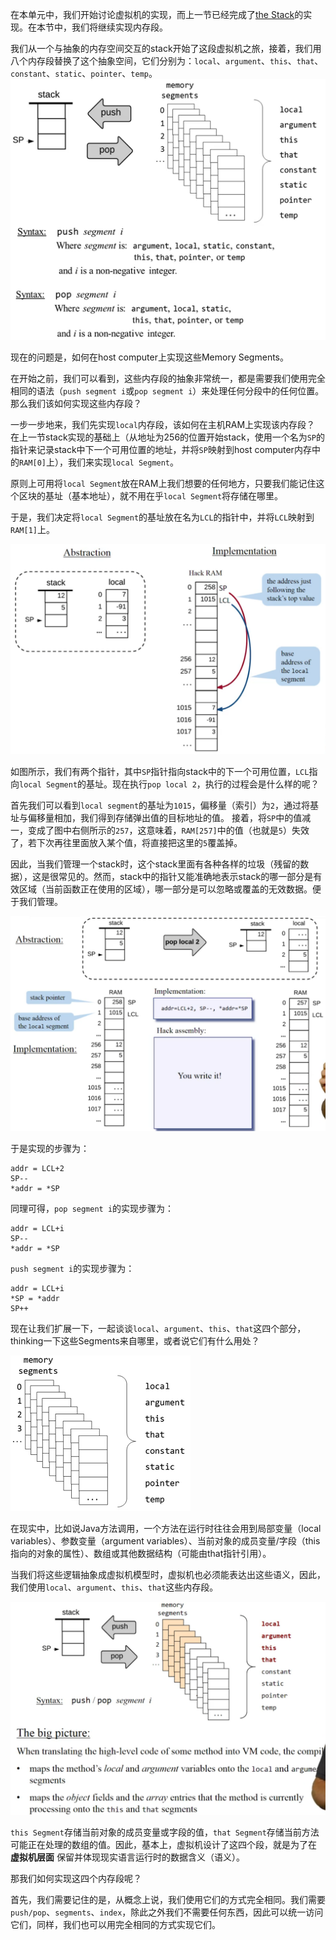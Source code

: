 
在本单元中，我们开始讨论虚拟机的实现，而上一节已经完成了[the Stack](the%20Stack.md)的实现。在本节中，我们将继续实现内存段。

我们从一个与抽象的内存空间交互的stack开始了这段虚拟机之旅，接着，我们用八个内存段替换了这个抽象空间，它们分别为：`local`、`argument`、`this`、`that`、`constant`、`static`、`pointer`、`temp`。
![](../../../../../../img/Pasted%20image%2020250919220233.png)

现在的问题是，如何在host computer上实现这些Memory Segments。

在开始之前，我们可以看到，这些内存段的抽象非常统一，都是需要我们使用完全相同的语法（`push segment i`或`pop segment i`）来处理任何分段中的任何位置。那么我们该如何实现这些内存段？

一步一步地来，我们先实现`local`内存段，该如何在主机RAM上实现该内存段？
在上一节stack实现的基础上（从地址为256的位置开始stack，使用一个名为`SP`的指针来记录stack中下一个可用位置的地址，并将`SP`映射到host computer内存中的`RAM[0]`上），我们来实现`local Segment`。

原则上可用将`local Segment`放在RAM上我们想要的任何地方，只要我们能记住这个区块的基址（基本地址），就不用在乎`local Segment`将存储在哪里。

于是，我们决定将`local Segment`的基址放在名为`LCL`的指针中，并将`LCL`映射到`RAM[1]`上。

![](../../../../../../img/Pasted%20image%2020250924170213.png)

如图所示，我们有两个指针，其中`SP`指针指向stack中的下一个可用位置，`LCL`指向`local Segment`的基址。现在执行`pop local 2`，执行的过程会是什么样的呢？

首先我们可以看到`local segment`的基址为`1015`，偏移量（索引）为`2`，通过将基址与偏移量相加，我们得到存储弹出值的目标地址的值。
接着，将`SP`中的值减一，变成了图中右侧所示的`257`，这意味着，`RAM[257]`中的值（也就是`5`）失效了，若下次再往里面放入某个值，将直接把这里的`5`覆盖掉。

因此，当我们管理一个stack时，这个stack里面有各种各样的垃圾（残留的数据），这是很常见的。然而，stack中的指针又能准确地表示stack的哪一部分是有效区域（当前函数正在使用的区域），哪一部分是可以忽略或覆盖的无效数据。便于我们管理。

![](../../../../../../img/Pasted%20image%2020250924170534.png)

于是实现的步骤为：
```
addr = LCL+2
SP--
*addr = *SP
```

同理可得，`pop segment i`的实现步骤为：
```
addr = LCL+i
SP--
*addr = *SP
```

`push segment i`的实现步骤为：
```
addr = LCL+i
*SP = *addr
SP++
```


现在让我们扩展一下，一起谈谈`local`、`argument`、`this`、`that`这四个部分，thinking一下这些Segments来自哪里，或者说它们有什么用处？

![](../../../../../../img/Pasted%20image%2020250924221110.png)

在现实中，比如说Java方法调用，一个方法在运行时往往会用到局部变量（local variables）、参数变量（argument variables）、当前对象的成员变量/字段（this指向的对象的属性）、数组或其他数据结构（可能由that指针引用）。

当我们将这些逻辑抽象成虚拟机模型时，虚拟机也必须能表达出这些语义，因此，我们使用`local`、`argument`、`this`、`that`这些内存段。

![](../../../../../../img/Pasted%20image%2020250924221834.png)

`this Segment`存储当前对象的成员变量或字段的值，`that Segment`存储当前方法可能正在处理的数组的值。因此，基本上，虚拟机设计了这四个段，就是为了在 **虚拟机层面** 保留并体现现实语言运行时的数据含义（语义）。

那我们如何实现这四个内存段呢？

首先，我们需要记住的是，从概念上说，我们使用它们的方式完全相同。我们需要`push/pop`、`segments`、`index`，除此之外我们不需要任何东西，因此可以统一访问它们，同样，我们也可以用完全相同的方式实现它们。